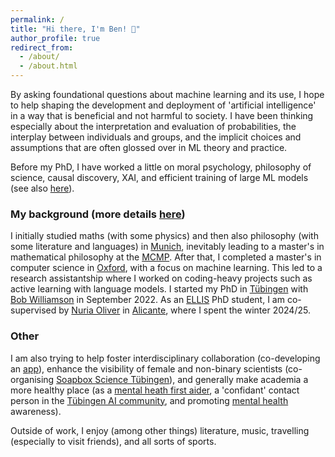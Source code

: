 ```yaml
---
permalink: /
title: "Hi there, I'm Ben! 👋"
author_profile: true
redirect_from: 
  - /about/
  - /about.html
---
```


By asking foundational questions about machine learning and its use, I hope to help shaping the development and deployment of 'artificial intelligence' in a way that is beneficial and not harmful to society. I have been thinking especially about the interpretation and evaluation of probabilities, the interplay between individuals and groups, and the implicit choices and assumptions that are often glossed over in ML theory and practice.  

Before my PhD, I have worked a little on moral psychology, philosophy of science, causal discovery, XAI, and efficient training of large ML models (see also [here](https://benedikthoeltgen.github.io/publications/)).


### My background (more details [here](https://benedikthoeltgen.github.io/cv/))

I initially studied maths (with some physics) and then also philosophy (with some literature and languages) in [Munich](https://www.shutterstock.com/de/search/m%C3%BCnchen-isar-br%C3%BCcke), inevitably leading to a master's in mathematical philosophy at the [MCMP](https://www.mcmp.philosophie.uni-muenchen.de/about/index.html). After that, I completed a master's in computer science in [Oxford](https://www.shutterstock.com/de/search/oxford), with a focus on machine learning. This led to a research assistantship  where I worked on coding-heavy projects such as active learning with language models. I started my PhD in [Tübingen](https://www.shutterstock.com/de/search/t%C3%BCbingen) with [Bob Williamson](https://fm.ls/bob) in September 2022. As an [ELLIS](https://ellis.eu/phd-postdoc) PhD student, I am co-supervised by [Nuria Oliver](https://ellisalicante.org/people/nuriaoliver-en/) in [Alicante](https://www.shutterstock.com/de/search/alicante), where I spent the winter 2024/25.


### Other

I am also trying to help foster interdisciplinary collaboration (co-developing an [app](https://catalyst-app.org/)), enhance the visibility of female and non-binary scientists (co-organising [Soapbox Science Tübingen](https://soapboxsciencetuebingen.github.io/)), and generally make academia a more healthy place (as a [mental heath first aider](https://mhfainternational.org/), a 'confidant' contact person in the [Tübingen AI community](https://tappa-org.github.io/), and promoting [mental health](https://www.nature.com/articles/d41586-024-04240-1) awareness).

Outside of work, I enjoy (among other things) literature, music, travelling (especially to visit friends), and all sorts of sports.
